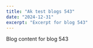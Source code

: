 ```yaml
---
title: "Ak test blogs 543"
date: "2024-12-31"
excerpt: "Excerpt for blog 543"
---
```


Blog content for blog 543